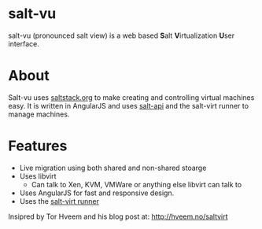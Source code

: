 salt-vu
=======

salt-vu (pronounced salt view) is a web based **S**alt **V**irtualization **U**ser interface.

About
========
Salt-vu uses [saltstack.org](http://www.saltstack.org) to make creating and
controlling virtual machines easy. It is written in AngularJS and uses 
[salt-api](https://github.com/saltstack/salt-api) and the salt-virt runner
to manage machines.

Features
========
+ Live migration using both shared and non-shared stoarge
+ Uses libvirt
  * Can talk to Xen, KVM, VMWare or anything else libvirt can talk to
+ Uses AngularJS for fast and responsive design.
+ Uses the [salt-virt runner](https://salt.readthedocs.org/en/latest/ref/runners/all/salt.runners.virt.html)


Insipred by Tor Hveem and his blog post at: http://hveem.no/saltvirt
